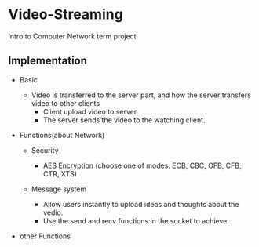 # Video-Streaming
Intro to Computer Network term project

## Implementation
- Basic

	- Video is transferred to the server part, and how the server transfers video to other clients
		- Client upload video to server
		- The server sends the video to the watching client.

- Functions(about Network)

	- Security
		- AES Encryption (choose one of modes: ECB, CBC, OFB, CFB, CTR, XTS)
		
	- Message system
		- Allow users instantly to upload ideas and thoughts about the vedio.
		- Use the send and recv functions in the socket to achieve.

- other Functions
